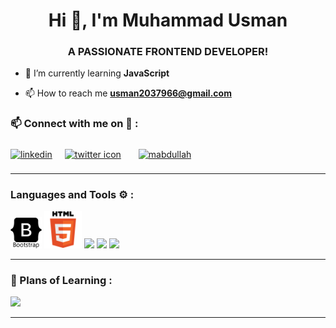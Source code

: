 <h1 align="center">Hi 👋, I'm Muhammad Usman</h1>
<h3 align="center">A PASSIONATE FRONTEND DEVELOPER!</h3>
<!-- <img align="right" src="https://cdn.dribbble.com/users/1162077/screenshots/3848914/programmer.gif" alt="coding" width="300" style="margin-top: 80px;"> -->

- 🌱 I’m currently learning **JavaScript** <br>

- 📫 How to reach me **usman2037966@gmail.com** <br>
   
<h3 align="left">📫 Connect with me on 🔗 :</h3>

<p align="left">
	<a href="https://www.linkedin.com/in/muhammad-usman-772296294/" target="blank"><img align="center"
			src="https://skillicons.dev/icons?i=linkedin" height="50" width="50" alt="linkedin" /></a>
	<a href="https://www.facebook.com/profile.php?id=100063423567314" target="blank" style="padding:8px"><img align="center" style="margin:8px"
			src="https://raw.githubusercontent.com/rahuldkjain/github-profile-readme-generator/master/src/images/icons/Social/facebook.svg" height="50" width="50" alt="twitter icon" /></a>
	<a href="https://www.instagram.com/usman.___here/" target="blank" style="padding:8px"><img align="center"
			src="https://skillicons.dev/icons?i=instagram" alt="mabdullah" height="50" width="50" /></a>
	
</p>
<hr>

<h3 align="left">Languages and Tools ⚙️ : </h3>

<p>
    <img src="https://raw.githubusercontent.com/devicons/devicon/master/icons/bootstrap/bootstrap-plain-wordmark.svg" alt="" style="width: 50px;">
    <img src="https://raw.githubusercontent.com/devicons/devicon/master/icons/html5/html5-original-wordmark.svg" alt="" width="60px">
	<img src="https://skillicons.dev/icons?i=git,github,vscode" />
	<img src="https://skillicons.dev/icons?i=css,js" />
	<img src="https://skillicons.dev/icons?i=firebase" />

</p>

<hr>

<h3 align="left">🏫 Plans of Learning :</h3>

<p>
	<img src="https://skillicons.dev/icons?i=nextjs,tailwind" />
	<img src="https://skillicons.dev/icons?i=react,express" alt="">
	<img src="https://skillicons.dev/icons?i=mongodb,nodejs" alt="">
	<img src="https://skillicons.dev/icons?i=ts" alt="">
		
		
	
</p>
<hr>
<br>

